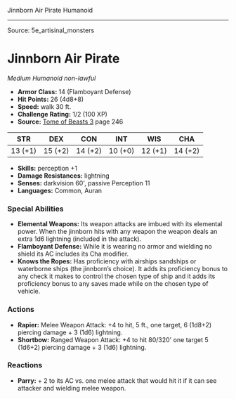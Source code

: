 <MonsterName/>Jinnborn Air Pirate</MonsterName>
<CreatureType/>Humanoid</CreatureType>



---

Source: 5e_artisinal_monsters

# Jinnborn Air Pirate

*Medium* *Humanoid* *non-lawful*

- **Armor Class:** 14 (Flamboyant Defense)
- **Hit Points:** 26 (4d8+8)
- **Speed:** walk 30 ft.
- **Challenge Rating:** 1/2 (100 XP)
- **Source:** [Tome of Beasts 3](https://koboldpress.com/kpstore/product/tome-of-beasts-3-for-5th-edition/) page 246

| STR | DEX | CON | INT | WIS | CHA |
| --- | --- | --- | --- | --- | --- |
| 13 (+1) | 15 (+2) | 14 (+2) | 10 (+0) | 12 (+1) | 14 (+2) |

- **Skills:** perception +1
- **Damage Resistances:** lightning
- **Senses:** darkvision 60', passive Perception 11
- **Languages:** Common, Auran

### Special Abilities

- **Elemental Weapons:** Its weapon attacks are imbued with its elemental power. When the jinnborn hits with any weapon the weapon deals an extra 1d6 lightning (included in the attack).
- **Flamboyant Defense:** While it is wearing no armor and wielding no shield its AC includes its Cha modifier.
- **Knows the Ropes:** Has proficiency with airships sandships or waterborne ships (the jinnborn’s choice). It adds its proficiency bonus to any check it makes to control the chosen type of ship and it adds its proficiency bonus to any saves made while on the chosen type of vehicle.

### Actions

- **Rapier:** Melee Weapon Attack: +4 to hit, 5 ft., one target, 6 (1d8+2) piercing damage + 3 (1d6) lightning.
- **Shortbow:** Ranged Weapon Attack: +4 to hit 80/320' one target 5 (1d6+2) piercing damage + 3 (1d6) lightning.

### Reactions

- **Parry:** + 2 to its AC vs. one melee attack that would hit it if it can see attacker and wielding melee weapon.




